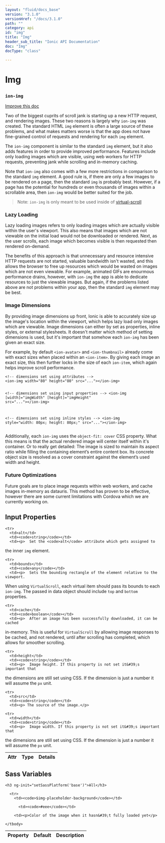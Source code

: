 ```yaml
---
layout: "fluid/docs_base"
version: "3.1.0"
versionHref: "/docs/3.1.0"
path: ""
category: api
id: "img"
title: "Img"
header_sub_title: "Ionic API Documentation"
doc: "Img"
docType: "class"

---
```










<h1 class="api-title">
<a class="anchor" name="img" href="#img"></a>

Img
<h3><code>ion-img</code></h3>






</h1>

<a class="improve-v2-docs" href="http://github.com/driftyco/ionic/edit/master/src/components/img/img.ts#L6">
Improve this doc
</a>






<p>Two of the biggest cuprits of scroll jank is starting up a new HTTP
request, and rendering images. These two reasons is largely why
<code>ion-img</code> was created. The standard HTML <code>img</code> element is often a large
source of these problems, and what makes matters worse is that the app
does not have fine-grained control of requests and rendering for each
<code>img</code> element.</p>
<p>The <code>ion-img</code> component is similar to the standard <code>img</code> element,
but it also adds features in order to provide improved performance.
Features include only loading images which are visible, using web workers
for HTTP requests, preventing jank while scrolling and in-memory caching.</p>
<p>Note that <code>ion-img</code> also comes with a few more restrictions in comparison
to the standard <code>img</code> element. A good rule is, if there are only a few
images to be rendered on a page, then the standard <code>img</code> is probably
best. However, if a page has the potential for hundreds or even thousands
of images within a scrollable area, then <code>ion-img</code> would be better suited
for the job.</p>
<blockquote>
<p>Note: <code>ion-img</code> is only meant to be used inside of <a href="/docs/api/components/virtual-scroll/VirtualScroll/">virtual-scroll</a></p>
</blockquote>
<h3 id="lazy-loading">Lazy Loading</h3>
<p>Lazy loading images refers to only loading images which are actually
visible within the user&#39;s viewport. This also means that images which are
not viewable on the initial load would not be downloaded or rendered. Next,
as the user scrolls, each image which becomes visible is then requested
then rendered on-demand.</p>
<p>The benefits of this approach is that unnecessary and resource intensive
HTTP requests are not started, valuable bandwidth isn&#39;t wasted, and this
allows the browser to free up resources which would be wasted on images
which are not even viewable. For example, animated GIFs are enourmous
performance drains, however, with <code>ion-img</code> the app is able to dedicate
resources to just the viewable images. But again, if the problems listed
above are not problems within your app, then the standard <code>img</code> element
may be best.</p>
<h3 id="image-dimensions">Image Dimensions</h3>
<p>By providing image dimensions up front, Ionic is able to accurately size
up the image&#39;s location within the viewport, which helps lazy load only
images which are viewable. Image dimensions can either by set as
properties, inline styles, or external stylesheets. It doesn&#39;t matter
which method of setting dimensions is used, but it&#39;s important that somehow
each <code>ion-img</code> has been given an exact size.</p>
<p>For example, by default <code>&lt;ion-avatar&gt;</code> and <code>&lt;ion-thumbnail&gt;</code> already come
with exact sizes when placed within an <code>&lt;ion-item&gt;</code>. By giving each image
an exact size, this then further locks in the size of each <code>ion-item</code>,
which again helps improve scroll performance.</p>
<pre><code class="lang-html">&lt;!-- dimensions set using attributes --&gt;
&lt;ion-img width=&quot;80&quot; height=&quot;80&quot; src=&quot;...&quot;&gt;&lt;/ion-img&gt;

&lt;!-- dimensions set using input properties --&gt;
&lt;ion-img [width]=&quot;imgWidth&quot; [height]=&quot;imgHeight&quot; src=&quot;...&quot;&gt;&lt;/ion-img&gt;

&lt;!-- dimensions set using inline styles --&gt;
&lt;ion-img style=&quot;width: 80px; height: 80px;&quot; src=&quot;...&quot;&gt;&lt;/ion-img&gt;
</code></pre>
<p>Additionally, each <code>ion-img</code> uses the <code>object-fit: cover</code> CSS property.
What this means is that the actual rendered image will center itself within
it&#39;s container. Or to really get detailed: The image is sized to maintain
its aspect ratio while filling the containing element’s entire content box.
Its concrete object size is resolved as a cover constraint against the
element’s used width and height.</p>
<h3 id="future-optimizations">Future Optimizations</h3>
<p>Future goals are to place image requests within web workers, and cache
images in-memory as datauris. This method has proven to be effective,
however there are some current limitations with Cordova which we are
currently working on.</p>




<!-- @usage tag -->


<!-- @property tags -->



<!-- instance methods on the class -->
<!-- input methods on the class -->
<h2><a class="anchor" name="input-properties" href="#input-properties"></a>Input Properties</h2>
<table class="table param-table" style="margin:0;">
  <thead>
    <tr>
      <th>Attr</th>
      <th>Type</th>
      <th>Details</th>
    </tr>
  </thead>
  <tbody>
    
    <tr>
      <td>alt</td>
      <td><code>string</code></td>
      <td><p>  Set the <code>alt</code> attribute which gets assigned to
the inner <code>img</code> element.</p>
</td>
    </tr>
    
    <tr>
      <td>bounds</td>
      <td><code>any</code></td>
      <td><p>  Sets the bounding rectangle of the element relative to the viewport.
When using <code>VirtualScroll</code>, each virtual item should pass its bounds to each
<code>ion-img</code>. The passed in data object should include <code>top</code> and <code>bottom</code> properties.</p>
</td>
    </tr>
    
    <tr>
      <td>cache</td>
      <td><code>boolean</code></td>
      <td><p>  After an image has been successfully downloaded, it can be cached
in-memory. This is useful for <code>VirtualScroll</code> by allowing image responses to be
cached, and not rendered, until after scrolling has completed, which allows for
smoother scrolling.</p>
</td>
    </tr>
    
    <tr>
      <td>height</td>
      <td><code>string</code></td>
      <td><p>  Image height. If this property is not set it&#39;s important that
the dimensions are still set using CSS. If the dimension is just a number it
will assume the <code>px</code> unit.</p>
</td>
    </tr>
    
    <tr>
      <td>src</td>
      <td><code>string</code></td>
      <td><p> The source of the image.</p>
</td>
    </tr>
    
    <tr>
      <td>width</td>
      <td><code>string</code></td>
      <td><p>  Image width. If this property is not set it&#39;s important that
the dimensions are still set using CSS. If the dimension is just a number it
will assume the <code>px</code> unit.</p>
</td>
    </tr>
    
  </tbody>
</table>


  <h2 id="sass-variable-header"><a class="anchor" name="sass-variables" href="#sass-variables"></a>Sass Variables</h2>
  <div id="sass-variables" ng-controller="SassToggleCtrl">
  <div class="sass-platform-toggle">
    
    <h3 ng-init="setSassPlatform('base')">All</h3>
    
  </div>


  
  <table ng-show="active === 'base'" id="sass-base" class="table param-table" style="margin:0;">
    <thead>
      <tr>
        <th>Property</th>
        <th>Default</th>
        <th>Description</th>
      </tr>
    </thead>
    <tbody>
      
      <tr>
        <td><code>$img-placeholder-background</code></td>
        
          <td><code>#eee</code></td>
        
        <td><p>Color of the image when it hasn&#39;t fully loaded yet</p>
</td>
      </tr>
      
    </tbody>
  </table>
  
</div>



<!-- related link --><!-- end content block -->


<!-- end body block -->

